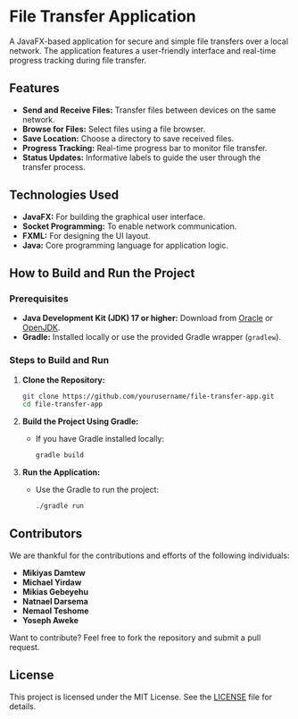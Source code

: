# File Transfer Application

A JavaFX-based application for secure and simple file transfers over a local network. The application features a user-friendly interface and real-time progress tracking during file transfer.

## Features
- **Send and Receive Files:** Transfer files between devices on the same network.
- **Browse for Files:** Select files using a file browser.
- **Save Location:** Choose a directory to save received files.
- **Progress Tracking:** Real-time progress bar to monitor file transfer.
- **Status Updates:** Informative labels to guide the user through the transfer process.

## Technologies Used
- **JavaFX:** For building the graphical user interface.
- **Socket Programming:** To enable network communication.
- **FXML:** For designing the UI layout.
- **Java:** Core programming language for application logic.

## How to Build and Run the Project

### Prerequisites
- **Java Development Kit (JDK) 17 or higher:** Download from [Oracle](https://www.oracle.com/java/technologies/javase-downloads.html) or [OpenJDK](https://openjdk.org/).
- **Gradle:** Installed locally or use the provided Gradle wrapper (`gradlew`).

### Steps to Build and Run
1. **Clone the Repository:**
   ```bash
   git clone https://github.com/yourusername/file-transfer-app.git
   cd file-transfer-app
   ```

2. **Build the Project Using Gradle:**
   - If you have Gradle installed locally:
     ```bash
     gradle build
     ```
     
3. **Run the Application:**
   - Use the Gradle to run the project:
     ```bash
     ./gradle run
     ```
  

## Contributors
We are thankful for the contributions and efforts of the following individuals:
- **Mikiyas Damtew**
- **Michael Yirdaw**
- **Mikias Gebeyehu**
- **Natnael Darsema**
- **Nemaol Teshome**
- **Yoseph Aweke**

Want to contribute? Feel free to fork the repository and submit a pull request.

## License
This project is licensed under the MIT License. See the [LICENSE](LICENSE) file for details.

